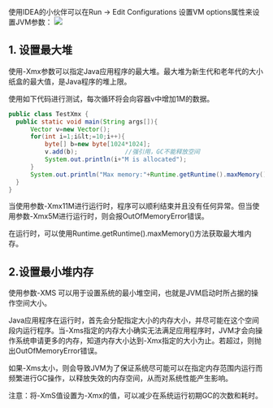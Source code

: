 使用IDEA的小伙伴可以在Run -> Edit Configurations 设置VM options属性来设置JVM参数：
![](https://www.amoshuang.com/wp-content/uploads/2018/12/设置JVM参数.png)

## 1. 设置最大堆
  使用-Xmx参数可以指定Java应用程序的最大堆。最大堆为新生代和老年代的大小纸盒的最大值，是Java程序的堆上限。

  使用如下代码进行测试，每次循环将会向容器v中增加1M的数据。
  ```java
  public class TestXmx {
	public static void main(String args[]){
		Vector v=new Vector();
		for(int i=1;i&lt;=10;i++){
			byte[] b=new byte[1024*1024];
			v.add(b);             //强引用，GC不能释放空间
			System.out.println(i+"M is allocated");
		}
		System.out.println("Max memory:"+Runtime.getRuntime().maxMemory()/1024/1024+"M");
	}
}
```
  当使用参数-Xmx11M进行运行时，程序可以顺利结束并且没有任何异常。但当使用参数-Xmx5M进行运行时，则会报OutOfMemoryError错误。

  在运行时，可以使用Runtime.getRuntime().maxMemory()方法获取最大堆内存。
  ## 2.设置最小堆内存
  使用参数-XMS 可以用于设置系统的最小堆空间，也就是JVM启动时所占据的操作空间大小。

  Java应用程序在运行时，首先会分配指定大小的内存大小，并尽可能在这个空间段内运行程序。当-Xms指定的内存大小确实无法满足应用程序时，JVM才会向操作系统申请更多的内存，知道内存大小达到-Xmx指定的大小为止。若超过，则抛出OutOfMemoryError错误。

  如果-Xms太小，则会导致JVM为了保证系统尽可能可以在指定内存范围内运行而频繁进行GC操作，以释放失效的内存空间，从而对系统性能产生影响。

  注意：将-XmS值设置为-Xmx的值，可以减少在系统运行初期GC的次数和耗时。
